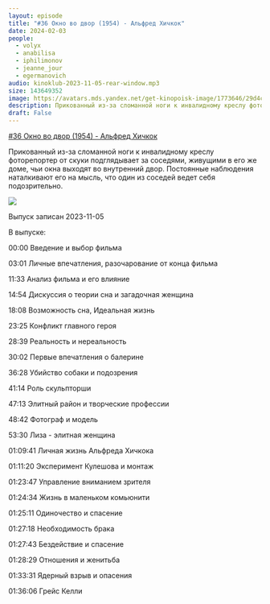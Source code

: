 ```yaml
---
layout: episode
title: "#36 Окно во двор (1954) - Альфред Хичкок"
date: 2024-02-03
people:
  - volyx
  - anabilisa
  - iphilimonov
  - jeanne_jour
  - egermanovich
audio: kinoklub-2023-11-05-rear-window.mp3
size: 143649352
image: https://avatars.mds.yandex.net/get-kinopoisk-image/1773646/29d4cedc-1d59-4b82-ba36-04e86e9c608a/600x
description: Прикованный из-за сломанной ноги к инвалидному креслу фоторепортер от скуки подглядывает за соседями, живущими в его же доме, чьи окна выходят во внутренний двор. Постоянные наблюдения наталкивают его на мысль, что один из соседей ведет себя подозрительно.
draft: False
---
```


[#36 Окно во двор (1954) - Альфред Хичкок](https://www.kinopoisk.ru/film/337/)

Прикованный из-за сломанной ноги к инвалидному креслу фоторепортер от скуки подглядывает за соседями, живущими в его же доме, чьи окна выходят во внутренний двор. Постоянные наблюдения наталкивают его на мысль, что один из соседей ведет себя подозрительно.

![]( https://avatars.mds.yandex.net/get-kinopoisk-image/1773646/29d4cedc-1d59-4b82-ba36-04e86e9c608a/600x)

Выпуск записан 2023-11-05

В выпуске:

00:00 Введение и выбор фильма

03:01 Личные впечатления, разочарование от конца фильма

11:33 Анализ фильма и его влияние

14:54 Дискуссия о теории сна и загадочная женщина

18:08 Возможность сна, Идеальная жизнь

23:25 Конфликт главного героя

28:39 Реальность и нереальность

30:02 Первые впечатления о балерине

36:28 Убийство собаки и подозрения

41:14 Роль скульпторши

47:13 Элитный район и творческие профессии

48:42 Фотограф и модель

53:30 Лиза - элитная женщина

01:09:41 Личная жизнь Альфреда Хичкока

01:11:20 Эксперимент Кулешова и монтаж

01:23:47 Управление вниманием зрителя

01:24:34 Жизнь в маленьком комьюнити

01:25:11 Одиночество и спасение

01:27:18 Необходимость брака

01:27:43 Бездействие и спасение

01:28:29 Отношения и женитьба

01:33:31 Ядерный взрыв и опасения

01:36:06 Грейс Келли
